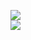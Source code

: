 [![](https://img.shields.io/badge/Made%20With-Github%20Spray-lightgrey.svg?style=for-the-badge&logo=github)](https://github.com/Annihil/github-spray#7023)  
[![](https://i.imgur.com/2DrTn0Z.gif)](https://github.com/Annihil/github-spray)